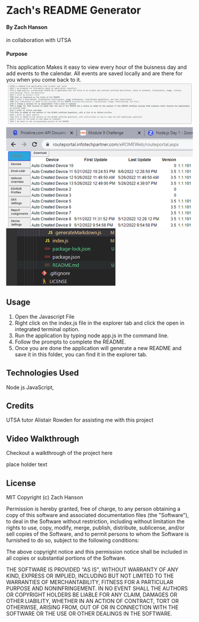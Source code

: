 # Zach's README Generator


#### By Zach Hanson 
in collaboration with UTSA

#### Purpose
This application Makes it easy to view every hour of the buisness day and add events to the calendar. All events are saved locally and are there for you when you come back to it.
<img src="./Assets/Acceptance.png" alt= "the working paramiters for this project" title="Acceptance">
<img src="./Assets/Screenshot.png" alt="The Code" title="The Code">
<img src="./Assets/README.png" alt="README" title="README">

## Usage

1. Open the Javascript File
2. Right click on the index.js file in the explorer tab and click the open in integrated terminal option.
3. Run the application by typing node app.js in the command line.
4. Follow the prompts to complete the README.
5. Once you are done the application will generate a new README and save it in this folder, you can find it in the explorer tab.


## Technologies Used

Node js
JavaScript,



## Credits
UTSA tutor Alistair Rowden for assisting me with this project



## Video Walkthrough 
Checkout a walkthrough of the project here

place holder text



## License
MIT Copyright (c) Zach Hanson

Permission is hereby granted, free of charge, to any person obtaining a copy of this software and associated documentation files (the "Software"), to deal in the Software without restriction, including without limitation the rights to use, copy, modify, merge, publish, distribute, sublicense, and/or sell copies of the Software, and to permit persons to whom the Software is furnished to do so, subject to the following conditions:

The above copyright notice and this permission notice shall be included in all copies or substantial portions of the Software.

THE SOFTWARE IS PROVIDED "AS IS", WITHOUT WARRANTY OF ANY KIND, EXPRESS OR IMPLIED, INCLUDING BUT NOT LIMITED TO THE WARRANTIES OF MERCHANTABILITY, FITNESS FOR A PARTICULAR PURPOSE AND NONINFRINGEMENT. IN NO EVENT SHALL THE AUTHORS OR COPYRIGHT HOLDERS BE LIABLE FOR ANY CLAIM, DAMAGES OR OTHER LIABILITY, WHETHER IN AN ACTION OF CONTRACT, TORT OR OTHERWISE, ARISING FROM, OUT OF OR IN CONNECTION WITH THE SOFTWARE OR THE USE OR OTHER DEALINGS IN THE SOFTWARE.
